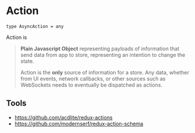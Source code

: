 # Action
`type AsyncAction = any`

Action is
> **Plain Javascript Object** representing payloads of information that send data from app to store, representing an intention to change the state.
>
> Action is the **only** source of information for a store. Any data, whether from UI events, network callbacks, or other sources such as WebSockets needs to eventually be dispatched as actions.

## Tools
- https://github.com/acdlite/redux-actions
- https://github.com/modernserf/redux-action-schema
